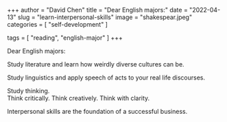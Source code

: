 +++
author = "David Chen"
title = "Dear English majors:"
date = "2022-04-13"
slug = "learn-interpersonal-skills"
image = "shakespear.jpeg"
categories = [
    "self-development"
]

tags = [
    "reading",
    "english-major"
]
+++

Dear English majors:

Study literature and learn how weirdly diverse cultures can be.<br>

Study linguistics and apply speech of acts to your real life discourses.<br>

Study thinking.<br>
Think critically. Think creatively. Think with clarity.

Interpersonal skills are the foundation of a successful business.